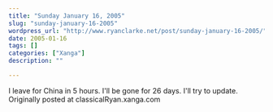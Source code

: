 ```yaml
---
title: "Sunday January 16, 2005"
slug: "sunday-january-16-2005"
wordpress_url: "http://www.ryanclarke.net/post/sunday-january-16-2005/"
date: 2005-01-16
tags: []
categories: ["Xanga"]
description: ""

---
```


I leave for China in 5 hours. I'll be gone for 26 days. I'll try to update.
Originally posted at classicalRyan.xanga.com
